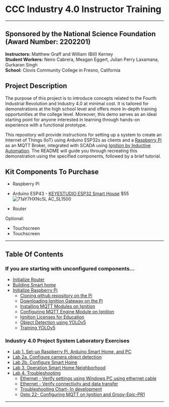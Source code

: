 # CCC Industry 4.0 Instructor Training
---
## Sponsored by the National Science Foundation (Award Number: 2202201)
**Instructors:** Matthew Graff and William (Bill) Kerney  
**Student Workers:** Neiro Cabrera, Meagan Eggert, Julian Perry Laxamana, Gurkaran Singh  
**School:** Clovis Community College in Fresno, California

## Project Description
The purpose of this project is to introduce concepts related to the Fourth Industrial Revolution and Industry 4.0 at minimal cost. It is tailored for demonstrations at the high school level and offers more in-depth training opportunities at the college level. Moreover, this demo serves as an ideal starting point for anyone interested in learning through hands-on experience with a functional prototype.  

This repository will provide instructions for setting up a system to create an Internet of Things (IoT) using Arduino ESP32s as clients and a [Raspberry Pi](https://www.raspberrypi.org/) as an MQTT Broker, integrated with SCADA using [Ignition by Inductive Automation](https://inductiveautomation.com/ignition/). The README will guide you through recreating this demonstration using the specified components, followed by a brief tutorial.

## Kit Components To Purchase
- Raspberry Pi
- Arduino ESP43 - [KEYESTUDIO ESP32 Smart House](https://www.amazon.com/KEYESTUDIO-Starter-Electronics-Automation-Educational/dp/B0B7637837/ref=sr_1_1_sspa?crid=1ZE22AAM5ZCFI&dib=eyJ2IjoiMSJ9.vgFEthmvUci3ETDUwhHB0pqq6w0wLS5IuMmrOcWP9JvDHMYvl0MYqL60YlBKjU_4UYNupqdrSHSAl2da7GKgd4v5IkPjGUVJ3BIN1Onn4vfMhWsbYeL8-vyXbzNeev-t9YTY3Rd5aZwWKFgFS6Fs1S1Qn1ShdWlWhreDdKwgowcQZPjAKsYaSKbGHMPOeRxkPyKsnTDC5_OJAqBf-OTRjowMIN-fNthXYoNg9roYWCY.qlCVrDIs5i3HnD3cYPmIHhClCKL7uoG3-DqhTCjooEo&dib_tag=se&keywords=KEYESTUDIO+ESP32+Smart+Home&qid=1720830231&sprefix=keyestudio+esp32+smart+home%2Caps%2C162&sr=8-1-spons&sp_csd=d2lkZ2V0TmFtZT1zcF9hdGY&psc=1) $55
  ![71aY7HXNc5L _AC_SL1500_](https://github.com/user-attachments/assets/3cebbbc6-9c92-4065-af2b-c9d46f695485)

- Router
  
Optional:
- Touchscreen
- Touchscreen  
---
## Table Of Contents

### If you are starting with unconfigured components…
- [Initialize Router](01_initializing_router.md)  
- [Building Smart home](02_building_smart_home.md)
- [Initialize Raspberry Pi](03_initialize_raspberry_pi.md)
  -  [Cloning github repository on the Pi]()
  -  [Downloading Ignition Gateway on the Pi]()
  -  [Installing MQTT Modules on Ignition]()
  -  [Configuring MQTT Engine Module on Ignition]()
  -  [Ignition Licenses for Education]()
  -  [Object Detection using YOLOv5]()
  -  [Training YOLOv5]()
### Industry 4.0 Project System Laboratory Exercises 
- [Lab 1. Set-up Raspberry Pi, Arduino Smart Home, and PC](04_setup_raspberry_pi.md)  
- [Lab 2a. Configure camera object detection](05_configure_camera.md)
- [Lab 2b. Configure Smart Home](06_configure_smart_home.md)
- [Lab 3. Operation Smart Home Neighborhood](07_operation_smart_home_neighborhood.md)
- [Lab 4. Troubleshooting](08_troubleshooting.md)
  -  [Ethernet - Verify settings using Windows PC using ethernet cable]()  
  -  [Ethernet - Verify connectivity and data transfer]()
  -  [Troubleshooting Chart- In development]()  
  -  [Opto 22- Configuring MQTT on Ignition and Groov-Epic-PR1]()  

---
